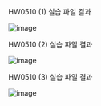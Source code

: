 HW0510 (1) 실습 파일 결과

![image](https://github.com/drawarepair/React/assets/102895287/32ea4f54-120e-43d9-894a-5047a3b6ffa3)

HW0510 (2) 실습 파일 결과

![image](https://github.com/drawarepair/React/assets/102895287/91c9d873-d795-4ade-b094-055387001498)

HW0510 (3) 실습 파일 결과

![image](https://github.com/drawarepair/React/assets/102895287/52fef8ec-70fc-41cc-9e10-e564b61dcbf3)
